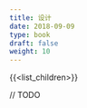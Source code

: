 ```yaml
---
title: 设计
date: 2018-09-09
type: book
draft: false
weight: 10
---
```


{{<list_children>}}

// TODO
